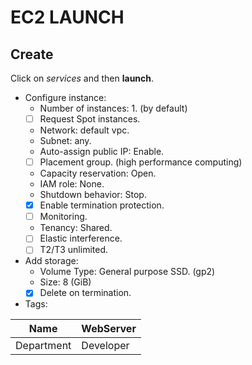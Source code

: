 # EC2 LAUNCH
## Create

Click on *services* and then **launch**.

- Configure instance:
	- Number of instances: 1. (by default)
	- [ ] Request Spot instances.
	- Network: default vpc.
	- Subnet: any.
	- Auto-assign public IP: Enable.
	- [ ] Placement group. (high performance computing)
	- Capacity reservation: Open.
	- IAM role: None.
	- Shutdown behavior: Stop.
	- [x] Enable termination protection.
	- [ ] Monitoring.
	- Tenancy: Shared.
	- [ ] Elastic interference.
	- [ ] T2/T3 unlimited.
- Add storage:
	- Volume Type: General purpose SSD. (gp2)
	- Size: 8 (GiB)
	- [x] Delete on termination.
- Tags:

| Name  | WebServer |
| --- | --- |
| Department | Developer |